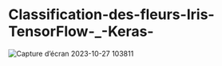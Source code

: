# Classification-des-fleurs-Iris-TensorFlow-_-Keras-
![Capture d’écran 2023-10-27 103811](https://github.com/RACHADDOUlFIKAR/Classification-des-fleurs-Iris-TensorFlow-_-Keras-/assets/97551741/b34f41d5-3455-4eed-934f-53356916ad76)
